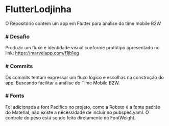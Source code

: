 # FlutterLodjinha

O Repositório contém um app em Flutter para análise do time mobile B2W

### # Desafio

Produzir um fluxo e identidade visual conforme protótipo apresentado no link: https://marvelapp.com/f1jb1eg

### # Commits

Os commits tentam expressar um fluxo lógico e escolhas na construção do app. Buscando facilitar a análise do Time Mobile B2W.

### # Fonts

Foi adicionada a font Pacifico no projeto, como a Roboto é a fonte padrão do Material, não existe a necessidade de incluir no pubspec.yaml. O controle do peso está sendo feito diretamente no FontWeight.